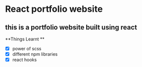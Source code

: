 # React portfolio website #

## this is a portfolio website built using react ##

**Things Learnt **
-[x] power of scss
-[x] different npm libraries
-[x] react hooks
